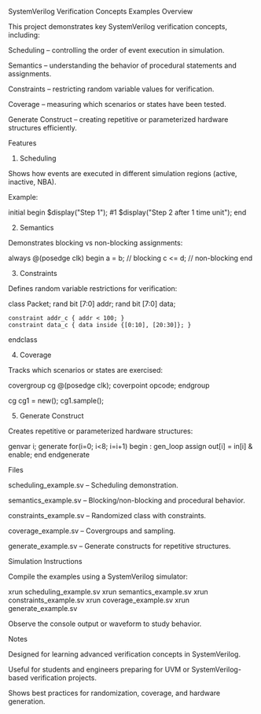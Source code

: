 SystemVerilog Verification Concepts Examples
Overview

This project demonstrates key SystemVerilog verification concepts, including:

Scheduling – controlling the order of event execution in simulation.

Semantics – understanding the behavior of procedural statements and assignments.

Constraints – restricting random variable values for verification.

Coverage – measuring which scenarios or states have been tested.

Generate Construct – creating repetitive or parameterized hardware structures efficiently.

Features
1. Scheduling

Shows how events are executed in different simulation regions (active, inactive, NBA).

Example:

initial begin
    $display("Step 1");
    #1 $display("Step 2 after 1 time unit");
end

2. Semantics

Demonstrates blocking vs non-blocking assignments:

always @(posedge clk) begin
    a = b;    // blocking
    c <= d;   // non-blocking
end

3. Constraints

Defines random variable restrictions for verification:

class Packet;
    rand bit [7:0] addr;
    rand bit [7:0] data;

    constraint addr_c { addr < 100; }
    constraint data_c { data inside {[0:10], [20:30]}; }
endclass

4. Coverage

Tracks which scenarios or states are exercised:

covergroup cg @(posedge clk);
    coverpoint opcode;
endgroup

cg cg1 = new();
cg1.sample();

5. Generate Construct

Creates repetitive or parameterized hardware structures:

genvar i;
generate
    for(i=0; i<8; i=i+1) begin : gen_loop
        assign out[i] = in[i] & enable;
    end
endgenerate

Files

scheduling_example.sv – Scheduling demonstration.

semantics_example.sv – Blocking/non-blocking and procedural behavior.

constraints_example.sv – Randomized class with constraints.

coverage_example.sv – Covergroups and sampling.

generate_example.sv – Generate constructs for repetitive structures.

Simulation Instructions

Compile the examples using a SystemVerilog simulator:

xrun scheduling_example.sv
xrun semantics_example.sv
xrun constraints_example.sv
xrun coverage_example.sv
xrun generate_example.sv


Observe the console output or waveform to study behavior.

Notes

Designed for learning advanced verification concepts in SystemVerilog.

Useful for students and engineers preparing for UVM or SystemVerilog-based verification projects.

Shows best practices for randomization, coverage, and hardware generation.
